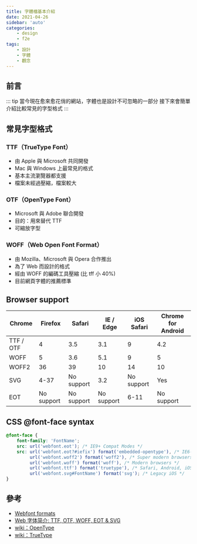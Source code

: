 ```yaml
---
title: 字體檔基本介紹
date: 2021-04-26
sidebar: 'auto'
categories:
    - design
    - f2e
tags:
    - 設計
    - 字體
    - 觀念
---
```


## 前言

::: tip
當今現在愈來愈花俏的網站，字體也是設計不可忽略的一部分 
接下來會簡單介紹比較常見的字型格式
:::

## 常見字型格式

### TTF（TrueType Font）

-   由 Apple 與 Microsoft 共同開發
-   Mac 與 Windows 上最常見的格式
-   基本主流瀏覽器都支援
-   檔案未經過壓縮，檔案較大

### OTF（OpenType Font）

-   Microsoft 與 Adobe 聯合開發
-   目的：用來替代 TTF
-   可縮放字型

### WOFF（Web Open Font Format）

-   由 Mozilla、Microsoft 與 Opera 合作推出
-   為了 Web 而設計的格式
-   經由 WOFF 的編碼工具壓縮 (比 tff 小 40%)
-   目前網頁字體的推薦標準

## Browser support

| Chrome    | Firefox    | Safari     | IE / Edge  | iOS Safari | Chrome for Android |
| --------- | ---------- | ---------- | ---------- | ---------- | ------------------ |
| TTF / OTF | 4          | 3.5        | 3.1        | 9          | 4.2                | Yes |
| WOFF      | 5          | 3.6        | 5.1        | 9          | 5                  | Yes |
| WOFF2     | 36         | 39         | 10         | 14         | 10                 | Yes |
| SVG       | 4-37       | No support | 3.2        | No support | Yes                | No support |
| EOT       | No support | No support | No support | 6-11       | No support         | No support |

## CSS @font-face syntax

```css
@font-face {
    font-family: 'FontName';
    src: url('webfont.eot'); /* IE9+ Compat Modes */
    src: url('webfont.eot?#iefix') format('embedded-opentype'), /* IE6-IE8 */
         url('webfont.woff2') format('woff2'), /* Super modern browsers */
         url('webfont.woff') format('woff'), /* Modern browsers */
         url('webfont.ttf') format('truetype'), /* Safari, Android, iOS */
         url('webfont.svg#FontName') format('svg'); /* Legacy iOS */
}
```

## 參考

-   [Webfont formats](https://transfonter.org/formats)
-   [Web 字体简介: TTF, OTF, WOFF, EOT & SVG](https://zhuanlan.zhihu.com/p/28179203)
-   [wiki：OpenType](https://zh.wikipedia.org/zh-hant/OpenType)
-   [wiki：TrueType](https://zh.wikipedia.org/zh-tw/TrueType)
